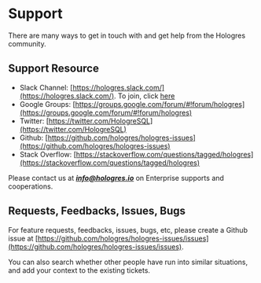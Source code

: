 # Support

There are many ways to get in touch with and get help from the Hologres community.


## Support Resource

- Slack Channel: [https://hologres.slack.com/](https://hologres.slack.com/). To join, click [here](https://join.slack.com/t/hologres/shared_invite/zt-dcv7relz-CfYNN7NUr6_PSAMYXiXYnQ)
- Google Groups: [https://groups.google.com/forum/#!forum/hologres](https://groups.google.com/forum/#!forum/hologres)
- Twitter: [https://twitter.com/HologreSQL](https://twitter.com/HologreSQL)
- Github: [https://github.com/hologres/hologres-issues](https://github.com/hologres/hologres-issues)
- Stack Overflow: [https://stackoverflow.com/questions/tagged/hologres](https://stackoverflow.com/questions/tagged/hologres)


Please contact us at ***info@hologres.io*** on Enterprise supports and cooperations.

## Requests, Feedbacks, Issues, Bugs 

For feature requests, feedbacks, issues, bugs, etc, please create a Github issue at [https://github.com/hologres/hologres-issues/issues](https://github.com/hologres/hologres-issues/issues).

You can also search whether other people have run into similar situations, and add your context to the existing tickets.